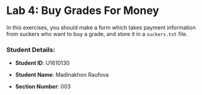 # Lab 4: Buy Grades For Money

In this exercises, you should make a form which takes payment information from suckers who want to buy a grade, and store it in a `suckers.txt` file.



### Student Details:


- **Student ID**: U1610130

- **Student Name**: Madinakhon Raufova
- **Section Number**: 003
